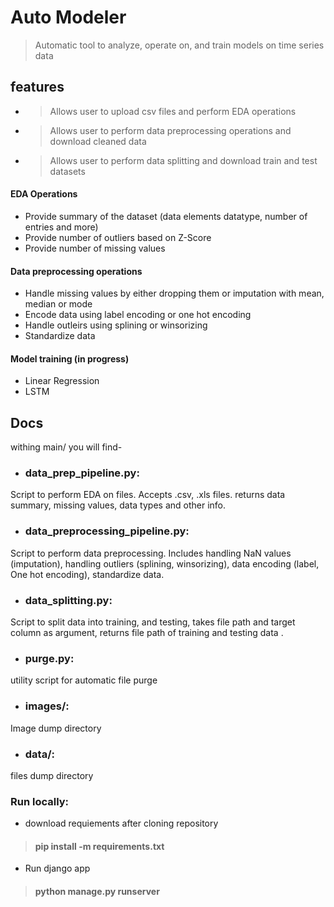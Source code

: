 # Auto Modeler
> Automatic tool to analyze, operate on, and train models on time series data  

## features    
* > Allows user to upload csv files and perform EDA operations  
* > Allows user to perform data preprocessing operations and download cleaned data  
* > Allows user to perform data splitting and download train and test datasets  
#### EDA Operations  
* Provide summary of the dataset (data elements datatype, number of entries and more)
* Provide number of outliers based on Z-Score
* Provide number of missing values  

#### Data preprocessing operations  
* Handle missing values by either dropping them or imputation with mean, median or mode  
* Encode data using label encoding or one hot encoding  
* Handle outleirs using splining or winsorizing  
* Standardize data  

#### Model training (in progress)
* Linear Regression  
* LSTM
 

##  Docs    
withing main/ you will find-
* ### data_prep_pipeline.py:  
Script to perform EDA on files. Accepts .csv, .xls files. returns data summary, missing values, data types and other info.

* ### data_preprocessing_pipeline.py:  
Script to perform data preprocessing. Includes handling NaN values (imputation), handling outliers (splining, winsorizing), data encoding (label, One hot encoding), standardize data.   

* ### data_splitting.py:  
Script to split data into training, and testing, takes file path and target column as argument, returns file path of training and testing data . 

* ### purge.py:  
utility script for automatic file purge  
* ### images/:  
Image dump directory    
* ### data/:  
files dump directory   

### Run locally:  
* download requiements after cloning repository
> ####  pip install -m requirements.txt
* Run django app 
> #### python manage.py runserver



